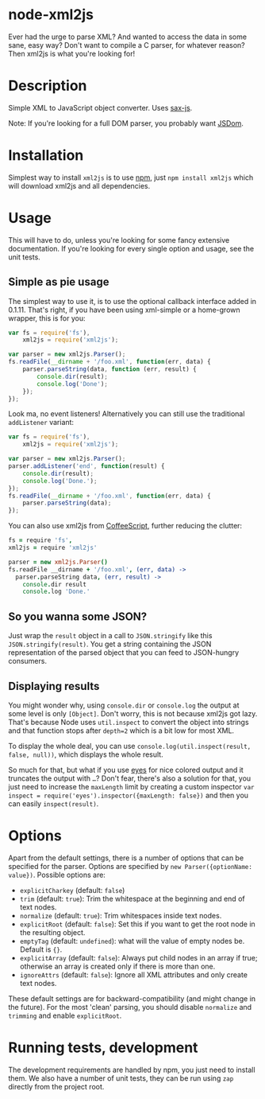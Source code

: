 node-xml2js
===========

Ever had the urge to parse XML? And wanted to access the data in some sane,
easy way? Don't want to compile a C parser, for whatever reason? Then xml2js is
what you're looking for!

Description
===========

Simple XML to JavaScript object converter. Uses
[sax-js](https://github.com/isaacs/sax-js/).

Note: If you're looking for a full DOM parser, you probably want
[JSDom](https://github.com/tmpvar/jsdom).

Installation
============

Simplest way to install `xml2js` is to use [npm](http://npmjs.org), just `npm
install xml2js` which will download xml2js and all dependencies.

Usage
=====

This will have to do, unless you're looking for some fancy extensive
documentation. If you're looking for every single option and usage, see the
unit tests.

Simple as pie usage
-------------------

The simplest way to use it, is to use the optional callback interface added in
0.1.11. That's right, if you have been using xml-simple or a home-grown
wrapper, this is for you:

```javascript
var fs = require('fs'),
    xml2js = require('xml2js');

var parser = new xml2js.Parser();
fs.readFile(__dirname + '/foo.xml', function(err, data) {
    parser.parseString(data, function (err, result) {
        console.dir(result);
        console.log('Done');
    });
});
```

Look ma, no event listeners! Alternatively you can still use the traditional
`addListener` variant:

```javascript
var fs = require('fs'),
    xml2js = require('xml2js');

var parser = new xml2js.Parser();
parser.addListener('end', function(result) {
    console.dir(result);
    console.log('Done.');
});
fs.readFile(__dirname + '/foo.xml', function(err, data) {
    parser.parseString(data);
});
```

You can also use xml2js from
[CoffeeScript](http://jashkenas.github.com/coffee-script/), further reducing
the clutter:

```coffeescript
fs = require 'fs',
xml2js = require 'xml2js'

parser = new xml2js.Parser()
fs.readFile __dirname + '/foo.xml', (err, data) ->
  parser.parseString data, (err, result) ->
    console.dir result
    console.log 'Done.'
```

So you wanna some JSON?
-----------------------

Just wrap the `result` object in a call to `JSON.stringify` like this
`JSON.stringify(result)`. You get a string containing the JSON representation
of the parsed object that you can feed to JSON-hungry consumers.

Displaying results
------------------

You might wonder why, using `console.dir` or `console.log` the output at some
level is only `[Object]`. Don't worry, this is not because xml2js got lazy.
That's because Node uses `util.inspect` to convert the object into strings and
that function stops after `depth=2` which is a bit low for most XML.

To display the whole deal, you can use `console.log(util.inspect(result, false,
null))`, which displays the whole result.

So much for that, but what if you use
[eyes](https://github.com/cloudhead/eyes.js) for nice colored output and it
truncates the output with `…`? Don't fear, there's also a solution for that,
you just need to increase the `maxLength` limit by creating a custom inspector
`var inspect = require('eyes').inspector({maxLength: false})` and then you can
easily `inspect(result)`.

Options
=======

Apart from the default settings, there is a number of options that can be
specified for the parser. Options are specified by ``new Parser({optionName:
value})``. Possible options are:

  * `explicitCharkey` (default: `false`)
  * `trim` (default: `true`): Trim the whitespace at the beginning and end of
    text nodes.
  * `normalize` (default: `true`): Trim whitespaces inside text nodes.
  * `explicitRoot` (default: `false`): Set this if you want to get the root
    node in the resulting object.
  * `emptyTag` (default: `undefined`): what will the value of empty nodes be.
    Default is `{}`.
  * `explicitArray` (default: `false`): Always put child nodes in an array if
    true; otherwise an array is created only if there is more than one.
  * `ignoreAttrs` (default: `false`): Ignore all XML attributes and only create
    text nodes.

These default settings are for backward-compatibility (and might change in the
future). For the most 'clean' parsing, you should disable `normalize` and
`trimming` and enable `explicitRoot`.

Running tests, development
==========================

The development requirements are handled by npm, you just need to install
them. We also have a number of unit tests, they can be run using `zap`
directly from the project root.
